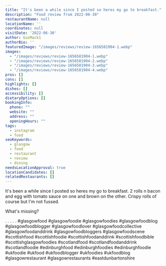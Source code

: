 ```yaml
---
title: "It's been a while since I posted so heres my go to breakfast."
description: "Food review from 2022-06-30"
restaurantName: null
locationName: ''
coordinates: null
visitDate: '2022-06-30'
author: GusMack1
authorBio: ''
featuredImage: "/images/reviews/review-1656581904-1.webp"
images:
  - "/images/reviews/review-1656581904-1.webp"
  - "/images/reviews/review-1656581904-2.webp"
  - "/images/reviews/review-1656581904-3.webp"
  - "/images/reviews/review-1656581904-4.webp"
pros: []
cons: []
highlights: []
dishes: []
accessibility: []
dietaryOptions: []
bookingInfo:
  phone: ""
  website: ""
  address: ""
  openingHours: ""
tags:
  - instagram
  - food
seoKeywords:
  - glasgow
  - food
  - restaurant
  - review
  - dining
needsLocationApproval: true
locationCandidates: []
relatedRestaurants: []
---
```


It's been a while since I posted so heres my go to breakfast. 2 rolls n bacon and egg with tomato sauce on one and brown on the other. Crispy rolls of course but I'm not fussed.

What's missing?

.
.
.
.
.
#glasgowfood #glasgowfoodie #glasgowfoodies #glasgowfoodblog #glasgowfoodblogger #glasgowfoodlover #glasgowfoodcollective #glasgowfoodanddrink #glasgowfoodbloggers #glasgowfoodscene #scottishfood #scottishfoodie #scottishfoodanddrink #scottishfoodbible #scottishglasgowfoodies #scotlandfood #scotlandfoodanddrink #scotlandfoodie #edinburghfood #edinburghfoodies #edinburghfoodie #ukfoodie #ukfood #ukfoodblogger #ukfoodies #ukfoodblog #glasgowrestaurant #glasgowrestaurants #eastdunbartonshire